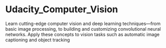 # Udacity_Computer_Vision
Learn cutting-edge computer vision and deep learning techniques—from basic image processing, to building and customizing convolutional neural networks. Apply these concepts to vision tasks such as automatic image captioning and object tracking
